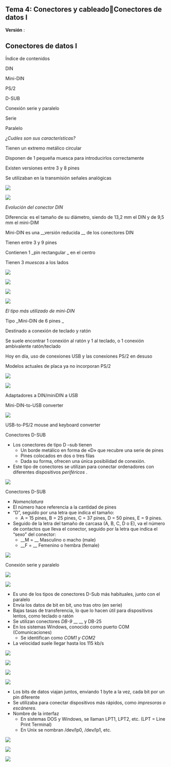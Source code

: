 ## Tema 4: Conectores y cableadoConectores de datos I

__Versión__ :

## Conectores de datos I

Índice de contenidos

DIN

Mini\-DIN

PS/2

D\-SUB

Conexión serie y paralelo

Serie

Paralelo

_¿Cuáles son sus características?_

Tienen un extremo metálico circular

Disponen de 1 pequeña muesca para introducirlos correctamente

Existen versiones entre 3 y 8 pines

Se utilizaban en la transmisión señales analógicas

![](img/2%20Conectores%20de%20datos%20I%20%28DIN%2C%20DSUB%2C%20serie%2C%20paralelo%290.jpg)

![](img/2%20Conectores%20de%20datos%20I%20%28DIN%2C%20DSUB%2C%20serie%2C%20paralelo%291.png)

_Evolución del conector DIN_

Diferencia: es el tamaño de su diámetro\, siendo de 13\,2 mm el DIN y de 9\,5 mm el mini\-DIM

Mini\-DIN es una  __versión reducida __ de los conectores DIN

Tienen entre 3 y 9 pines

Contienen 1  _pin rectangular _ en el centro

Tienen 3  _muescas_  a los lados

![](img/2%20Conectores%20de%20datos%20I%20%28DIN%2C%20DSUB%2C%20serie%2C%20paralelo%292.png)

![](img/2%20Conectores%20de%20datos%20I%20%28DIN%2C%20DSUB%2C%20serie%2C%20paralelo%293.png)

![](img/2%20Conectores%20de%20datos%20I%20%28DIN%2C%20DSUB%2C%20serie%2C%20paralelo%294.png)

![](img/2%20Conectores%20de%20datos%20I%20%28DIN%2C%20DSUB%2C%20serie%2C%20paralelo%295.jpg)

_El tipo más utilizado de mini\-DIN_

Tipo  _Mini\-DIN de 6 pines _

Destinado a conexión de teclado y ratón

Se suele encontrar 1 conexión al ratón y 1 al teclado\, o 1 conexión ambivalente ratón/teclado

Hoy en día\, uso de conexiones USB y las conexiones PS/2 en desuso

Modelos actuales de placa ya no incorporan PS/2

![](img/2%20Conectores%20de%20datos%20I%20%28DIN%2C%20DSUB%2C%20serie%2C%20paralelo%296.png)

![](img/2%20Conectores%20de%20datos%20I%20%28DIN%2C%20DSUB%2C%20serie%2C%20paralelo%297.png)

Adaptadores a DIN/miniDIN a USB

Mini\-DIN\-to\-USB converter

![](img/2%20Conectores%20de%20datos%20I%20%28DIN%2C%20DSUB%2C%20serie%2C%20paralelo%298.png)

USB\-to\-PS/2 mouse and keyboard converter

Conectores D\-SUB

* Los conectores de tipo D –sub tienen
  * Un borde metálico en forma de «D» que recubre una serie de pines
  * Pines colocados en dos o tres filas
  * Dada su forma\, ofrecen una única posibilidad de conexión\.
* Este tipo de conectores se utilizan para conectar ordenadores con diferentes dispositivos  _periféricos_ \.

![](img/2%20Conectores%20de%20datos%20I%20%28DIN%2C%20DSUB%2C%20serie%2C%20paralelo%299.png)

Conectores D\-SUB

* _Nomenclatura_
* El número hace referencia a la cantidad de pines
* “D”\, seguido por una letra que indica el tamaño:
  * A = 15 pines\, B = 25 pines\, C = 37 pines\,     D = 50 pines\,     E = 9 pines\.
* Seguido de la letra del tamaño de carcasa \(A\, B\, C\, D o E\)\, va el número de contactos que lleva el conector\, seguido por la letra que indica el “sexo” del conector:
  * __M = __ Masculino o macho \(male\)
  * __F = __ Femenino o hembra \(female\)

![](img/2%20Conectores%20de%20datos%20I%20%28DIN%2C%20DSUB%2C%20serie%2C%20paralelo%2910.png)

Conexión serie y paralelo

![](img/2%20Conectores%20de%20datos%20I%20%28DIN%2C%20DSUB%2C%20serie%2C%20paralelo%2911.png)

![](img/2%20Conectores%20de%20datos%20I%20%28DIN%2C%20DSUB%2C%20serie%2C%20paralelo%2912.png)

* Es uno de los tipos de conectores D\-Sub más habituales\, junto con el paralelo
* Envía los datos de bit en bit\, uno tras otro \(en serie\)
* Bajas tasas de transferencia\, lo que lo hacen útil para dispositivos lentos\, como teclado o ratón
* Se utilizan conectores  _DB\-9_  __ __ y DB\-25
* En los sistemas Windows\, conocido como puerto COM \(Comunicaciones\)
  * Se identifican como  _COM1 y COM2_
* La velocidad suele llegar hasta los 115 kb/s

![](img/2%20Conectores%20de%20datos%20I%20%28DIN%2C%20DSUB%2C%20serie%2C%20paralelo%2913.jpg)

![](img/2%20Conectores%20de%20datos%20I%20%28DIN%2C%20DSUB%2C%20serie%2C%20paralelo%2914.jpg)

![](img/2%20Conectores%20de%20datos%20I%20%28DIN%2C%20DSUB%2C%20serie%2C%20paralelo%2915.png)

![](img/2%20Conectores%20de%20datos%20I%20%28DIN%2C%20DSUB%2C%20serie%2C%20paralelo%2916.png)

* Los bits de datos viajan juntos\, enviando 1 byte a la vez\, cada bit por un pin diferente
* Se utilizaba para conectar dispositivos más rápidos\, como  _impresoras o escáneres\._
* Nombre de la interfaz
  * En sistemas DOS y Windows\, se llaman LPT1\, LPT2\, etc\. \(LPT = Line Print Terminal\)
  * En Unix se nombran /dev/lp0\, /dev/lp1\, etc\.

![](img/2%20Conectores%20de%20datos%20I%20%28DIN%2C%20DSUB%2C%20serie%2C%20paralelo%2917.png)

![](img/2%20Conectores%20de%20datos%20I%20%28DIN%2C%20DSUB%2C%20serie%2C%20paralelo%2918.png)

![](img/2%20Conectores%20de%20datos%20I%20%28DIN%2C%20DSUB%2C%20serie%2C%20paralelo%2919.jpg)

